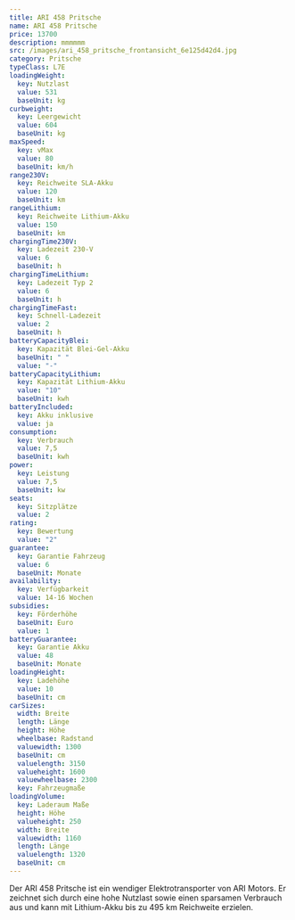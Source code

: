 ```yaml
---
title: ARI 458 Pritsche
name: ARI 458 Pritsche
price: 13700
description: mmmmmm
src: /images/ari_458_pritsche_frontansicht_6e125d42d4.jpg
category: Pritsche
typeClass: L7E
loadingWeight:
  key: Nutzlast
  value: 531
  baseUnit: kg
curbweight:
  key: Leergewicht
  value: 604
  baseUnit: kg
maxSpeed:
  key: vMax
  value: 80
  baseUnit: km/h
range230V:
  key: Reichweite SLA-Akku
  value: 120
  baseUnit: km
rangeLithium:
  key: Reichweite Lithium-Akku
  value: 150
  baseUnit: km
chargingTime230V:
  key: Ladezeit 230-V
  value: 6
  baseUnit: h
chargingTimeLithium:
  key: Ladezeit Typ 2
  value: 6
  baseUnit: h
chargingTimeFast:
  key: Schnell-Ladezeit
  value: 2
  baseUnit: h
batteryCapacityBlei:
  key: Kapazität Blei-Gel-Akku
  baseUnit: " "
  value: "-"
batteryCapacityLithium:
  key: Kapazität Lithium-Akku
  value: "10"
  baseUnit: kwh
batteryIncluded:
  key: Akku inklusive
  value: ja
consumption:
  key: Verbrauch
  value: 7,5
  baseUnit: kwh
power:
  key: Leistung
  value: 7,5
  baseUnit: kw
seats:
  key: Sitzplätze
  value: 2
rating:
  key: Bewertung
  value: "2"
guarantee:
  key: Garantie Fahrzeug
  value: 6
  baseUnit: Monate
availability:
  key: Verfügbarkeit
  value: 14-16 Wochen
subsidies:
  key: Förderhöhe
  baseUnit: Euro
  value: 1
batteryGuarantee:
  key: Garantie Akku
  value: 48
  baseUnit: Monate
loadingHeight:
  key: Ladehöhe
  value: 10
  baseUnit: cm
carSizes:
  width: Breite
  length: Länge
  height: Höhe
  wheelbase: Radstand
  valuewidth: 1300
  baseUnit: cm
  valuelength: 3150
  valueheight: 1600
  valuewheelbase: 2300
  key: Fahrzeugmaße
loadingVolume:
  key: Laderaum Maße
  height: Höhe
  valueheight: 250
  width: Breite
  valuewidth: 1160
  length: Länge
  valuelength: 1320
  baseUnit: cm
---
```

Der ARI 458 Pritsche ist ein wendiger Elektrotransporter von ARI Motors. Er zeichnet sich durch eine hohe Nutzlast sowie einen sparsamen Verbrauch aus und kann mit Lithium-Akku bis zu 495 km Reichweite erzielen.
